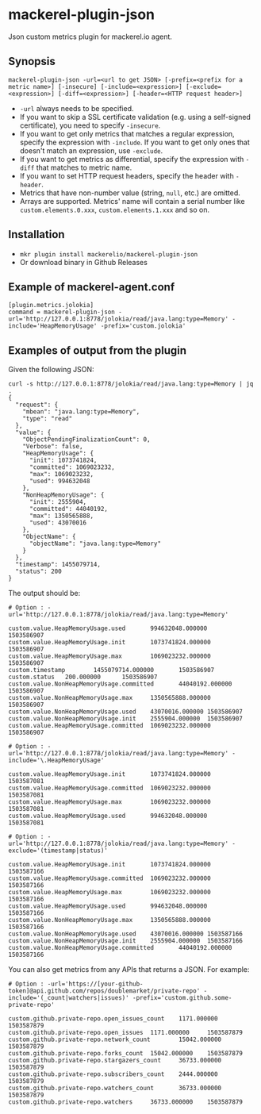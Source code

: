mackerel-plugin-json
====================

Json custom metrics plugin for mackerel.io agent.

## Synopsis

```
mackerel-plugin-json -url=<url to get JSON> [-prefix=<prefix for a metric name>] [-insecure] [-include=<expression>] [-exclude=<expression>] [-diff=<expression>] [-header=<HTTP request header>]
```

- `-url` always needs to be specified.
- If you want to skip a SSL certificate validation (e.g. using a self-signed certificate), you need to specify `-insecure`.
- If you want to get only metrics that matches a regular expression, specify the expression with `-include`. If you want to get only ones that doesn't match an expression, use `-exclude`.
- If you want to get metrics as differential, specify the expression with `-diff` that matches to metric name.
- If you want to set HTTP request headers, specify the header with `-header`.
- Metrics that have non-number value (string, `null`, etc.) are omitted.
- Arrays are supported. Metrics' name will contain a serial number like `custom.elements.0.xxx`, `custom.elements.1.xxx` and so on.

## Installation
- `mkr plugin install mackerelio/mackerel-plugin-json`
- Or download binary in Github Releases

## Example of mackerel-agent.conf

```
[plugin.metrics.jolokia]
command = mackerel-plugin-json -url='http://127.0.0.1:8778/jolokia/read/java.lang:type=Memory' -include='HeapMemoryUsage' -prefix='custom.jolokia'
```

## Examples of output from the plugin

Given the following JSON:

```
curl -s http://127.0.0.1:8778/jolokia/read/java.lang:type=Memory | jq .
{
  "request": {
    "mbean": "java.lang:type=Memory",
    "type": "read"
  },
  "value": {
    "ObjectPendingFinalizationCount": 0,
    "Verbose": false,
    "HeapMemoryUsage": {
      "init": 1073741824,
      "committed": 1069023232,
      "max": 1069023232,
      "used": 994632048
    },
    "NonHeapMemoryUsage": {
      "init": 2555904,
      "committed": 44040192,
      "max": 1350565888,
      "used": 43070016
    },
    "ObjectName": {
      "objectName": "java.lang:type=Memory"
    }
  },
  "timestamp": 1455079714,
  "status": 200
}
```

The output should be:

```
# Option : -url='http://127.0.0.1:8778/jolokia/read/java.lang:type=Memory'

custom.value.HeapMemoryUsage.used       994632048.000000        1503586907
custom.value.HeapMemoryUsage.init       1073741824.000000       1503586907
custom.value.HeapMemoryUsage.max        1069023232.000000       1503586907
custom.timestamp        1455079714.000000       1503586907
custom.status   200.000000      1503586907
custom.value.NonHeapMemoryUsage.committed       44040192.000000 1503586907
custom.value.NonHeapMemoryUsage.max     1350565888.000000       1503586907
custom.value.NonHeapMemoryUsage.used    43070016.000000 1503586907
custom.value.NonHeapMemoryUsage.init    2555904.000000  1503586907
custom.value.HeapMemoryUsage.committed  1069023232.000000       1503586907
```

```
# Option : -url='http://127.0.0.1:8778/jolokia/read/java.lang:type=Memory' -include='\.HeapMemoryUsage'

custom.value.HeapMemoryUsage.init       1073741824.000000       1503587081
custom.value.HeapMemoryUsage.committed  1069023232.000000       1503587081
custom.value.HeapMemoryUsage.max        1069023232.000000       1503587081
custom.value.HeapMemoryUsage.used       994632048.000000        1503587081
```

```
# Option : -url='http://127.0.0.1:8778/jolokia/read/java.lang:type=Memory' -exclude='(timestamp|status)'

custom.value.HeapMemoryUsage.init       1073741824.000000       1503587166
custom.value.HeapMemoryUsage.committed  1069023232.000000       1503587166
custom.value.HeapMemoryUsage.max        1069023232.000000       1503587166
custom.value.HeapMemoryUsage.used       994632048.000000        1503587166
custom.value.NonHeapMemoryUsage.max     1350565888.000000       1503587166
custom.value.NonHeapMemoryUsage.used    43070016.000000 1503587166
custom.value.NonHeapMemoryUsage.init    2555904.000000  1503587166
custom.value.NonHeapMemoryUsage.committed       44040192.000000 1503587166
```

You can also get metrics from any APIs that returns a JSON. For example:

```
# Option : -url='https://[your-github-token]@api.github.com/repos/doublemarket/private-repo' -include='(_count|watchers|issues)' -prefix='custom.github.some-private-repo'

custom.github.private-repo.open_issues_count    1171.000000     1503587879
custom.github.private-repo.open_issues  1171.000000     1503587879
custom.github.private-repo.network_count        15042.000000    1503587879
custom.github.private-repo.forks_count  15042.000000    1503587879
custom.github.private-repo.stargazers_count     36733.000000    1503587879
custom.github.private-repo.subscribers_count    2444.000000     1503587879
custom.github.private-repo.watchers_count       36733.000000    1503587879
custom.github.private-repo.watchers     36733.000000    1503587879
```
